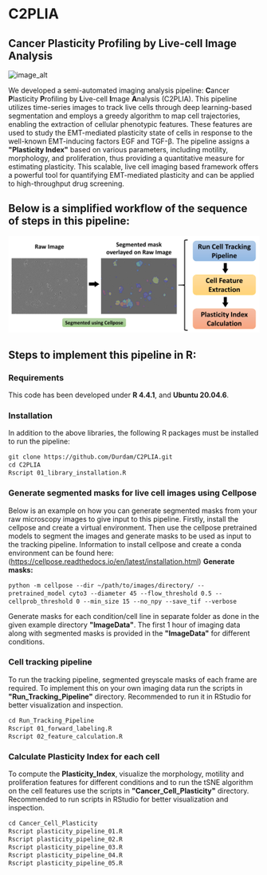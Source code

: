 # C2PLIA
## Cancer Plasticity Profiling by Live-cell Image Analysis

![image_alt](https://github.com/Durdam/C2PLIA/blob/700197d24e83af85f2ec3ed05f893e6c74cb2ba1/Images/Pipeline_framework_image.png)

We developed a semi-automated imaging analysis pipeline: **C**ancer **P**lasticity **P**rofiling by **L**ive-cell **I**mage **A**nalysis (C2PLIA). This pipeline utilizes time-series images to track live cells through deep learning-based segmentation and employs a greedy algorithm to map cell trajectories, enabling the extraction of cellular phenotypic features. These features are used to study the EMT-mediated plasticity state of cells in response to the well-known EMT-inducing factors EGF and TGF-β. The pipeline assigns a **"Plasticity Index"** based on various parameters, including motility, morphology, and proliferation, thus providing a quantitative measure for estimating plasticity. This scalable, live cell imaging based framework offers a powerful tool for quantifying EMT-mediated plasticity and can be applied to high-throughput drug screening.

## Below is a simplified workflow of the sequence of steps in this pipeline:

![image_alt](https://github.com/Durdam/C2PLIA/blob/2459d9d60497a2d9eb586a501697a549d6a026c3/Images/workflow_image.png)

## Steps to implement this pipeline in R:
### Requirements
This code has been developed under **R 4.4.1**, and **Ubuntu 20.04.6**.
### Installation
In addition to the above libraries, the following R packages must be installed to run the pipeline:
```shell
git clone https://github.com/Durdam/C2PLIA.git
cd C2PLIA
Rscript 01_library_installation.R
```

### Generate segmented masks for live cell images using Cellpose
Below is an example on how you can generate segmented masks from your raw microscopy images to give input to this pipeline. 
Firstly, install the cellpose and create a virtual environment. Then use the cellpose pretrained models to segment the images and generate masks to be used as input to the tracking pipeline.
Information to install cellpose and create a conda environment can be found here: (https://cellpose.readthedocs.io/en/latest/installation.html)
**Generate masks:**
```shell
python -m cellpose --dir ~/path/to/images/directory/ --pretrained_model cyto3 --diameter 45 --flow_threshold 0.5 --cellprob_threshold 0 --min_size 15 --no_npy --save_tif --verbose
```
Generate masks for each condition/cell line in separate folder as done in the given example directory **"ImageData"**. The first 1 hour of imaging data along with segmented masks is provided in the **"ImageData"** for different conditions.

### Cell tracking pipeline
To run the tracking pipeline, segmented greyscale masks of each frame are required. To implement this on your own imaging data run the scripts in **"Run_Tracking_Pipeline"** directory.
Recommended to run it in RStudio for better visualization and inspection.
```shell
cd Run_Tracking_Pipeline
Rscript 01_forward_labeling.R
Rscript 02_feature_calculation.R
```

### Calculate Plasticity Index for each cell
To compute the **Plasticity_Index**, visualize the morphology, motility and proliferation features for different conditions and to run the tSNE algorithm on the cell features use the scripts in **"Cancer_Cell_Plasticity"** directory. Recommended to run scripts in RStudio for better visualization and inspection.
```shell
cd Cancer_Cell_Plasticity
Rscript plasticity_pipeline_01.R
Rscript plasticity_pipeline_02.R
Rscript plasticity_pipeline_03.R
Rscript plasticity_pipeline_04.R
Rscript plasticity_pipeline_05.R
```






